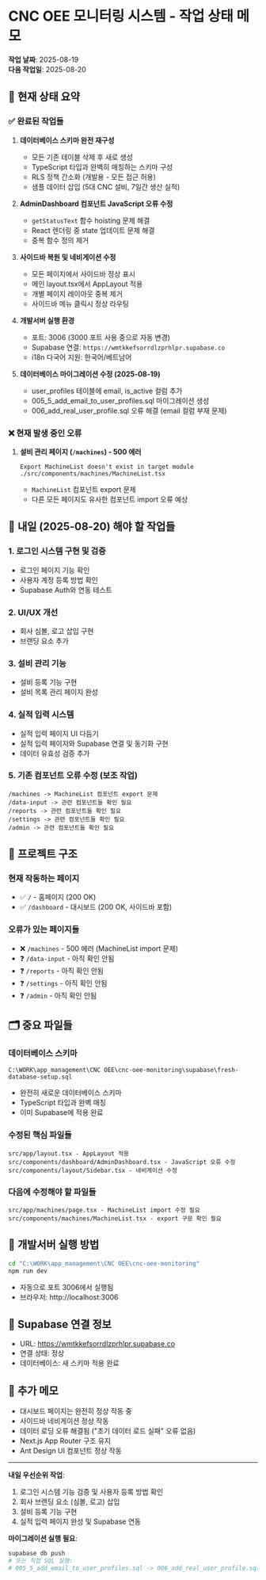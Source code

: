 # CNC OEE 모니터링 시스템 - 작업 상태 메모
**작업 날짜**: 2025-08-19  
**다음 작업일**: 2025-08-20

## 🎯 현재 상태 요약

### ✅ 완료된 작업들
1. **데이터베이스 스키마 완전 재구성**
   - 모든 기존 테이블 삭제 후 새로 생성
   - TypeScript 타입과 완벽히 매칭하는 스키마 구성
   - RLS 정책 간소화 (개발용 - 모든 접근 허용)
   - 샘플 데이터 삽입 (5대 CNC 설비, 7일간 생산 실적)

2. **AdminDashboard 컴포넌트 JavaScript 오류 수정**
   - `getStatusText` 함수 hoisting 문제 해결
   - React 렌더링 중 state 업데이트 문제 해결
   - 중복 함수 정의 제거

3. **사이드바 복원 및 네비게이션 수정**
   - 모든 페이지에서 사이드바 정상 표시
   - 메인 layout.tsx에서 AppLayout 적용
   - 개별 페이지 레이아웃 중복 제거
   - 사이드바 메뉴 클릭시 정상 라우팅

4. **개발서버 실행 환경**
   - 포트: 3006 (3000 포트 사용 중으로 자동 변경)
   - Supabase 연결: `https://wmtkkefsorrdlzprhlpr.supabase.co`
   - i18n 다국어 지원: 한국어/베트남어

5. **데이터베이스 마이그레이션 수정 (2025-08-19)**
   - user_profiles 테이블에 email, is_active 컬럼 추가
   - 005_5_add_email_to_user_profiles.sql 마이그레이션 생성
   - 006_add_real_user_profile.sql 오류 해결 (email 컬럼 부재 문제)

### ❌ 현재 발생 중인 오류
1. **설비 관리 페이지 (`/machines`) - 500 에러**
   ```
   Export MachineList doesn't exist in target module
   ./src/components/machines/MachineList.tsx
   ```
   - `MachineList` 컴포넌트 export 문제
   - 다른 모든 페이지도 유사한 컴포넌트 import 오류 예상

## 🔧 내일 (2025-08-20) 해야 할 작업들

### 1. 로그인 시스템 구현 및 검증
- 로그인 페이지 기능 확인
- 사용자 계정 등록 방법 확인  
- Supabase Auth와 연동 테스트

### 2. UI/UX 개선
- 회사 심볼, 로고 삽입 구현
- 브랜딩 요소 추가

### 3. 설비 관리 기능
- 설비 등록 기능 구현
- 설비 목록 관리 페이지 완성

### 4. 실적 입력 시스템
- 실적 입력 페이지 UI 다듬기  
- 실적 입력 페이지와 Supabase 연결 및 동기화 구현
- 데이터 유효성 검증 추가

### 5. 기존 컴포넌트 오류 수정 (보조 작업)
```
/machines -> MachineList 컴포넌트 export 문제
/data-input -> 관련 컴포넌트들 확인 필요  
/reports -> 관련 컴포넌트들 확인 필요
/settings -> 관련 컴포넌트들 확인 필요
/admin -> 관련 컴포넌트들 확인 필요
```

## 📁 프로젝트 구조

### 현재 작동하는 페이지
- ✅ `/` - 홈페이지 (200 OK)
- ✅ `/dashboard` - 대시보드 (200 OK, 사이드바 포함)

### 오류가 있는 페이지들
- ❌ `/machines` - 500 에러 (MachineList import 문제)
- ❓ `/data-input` - 아직 확인 안됨
- ❓ `/reports` - 아직 확인 안됨  
- ❓ `/settings` - 아직 확인 안됨
- ❓ `/admin` - 아직 확인 안됨

## 🗂️ 중요 파일들

### 데이터베이스 스키마
```
C:\WORK\app_management\CNC OEE\cnc-oee-monitoring\supabase\fresh-database-setup.sql
```
- 완전히 새로운 데이터베이스 스키마
- TypeScript 타입과 완벽 매칭
- 이미 Supabase에 적용 완료

### 수정된 핵심 파일들
```
src/app/layout.tsx - AppLayout 적용
src/components/dashboard/AdminDashboard.tsx - JavaScript 오류 수정
src/components/layout/Sidebar.tsx - 네비게이션 수정
```

### 다음에 수정해야 할 파일들
```
src/app/machines/page.tsx - MachineList import 수정 필요
src/components/machines/MachineList.tsx - export 구문 확인 필요
```

## 🚀 개발서버 실행 방법
```bash
cd "C:\WORK\app_management\CNC OEE\cnc-oee-monitoring"
npm run dev
```
- 자동으로 포트 3006에서 실행됨
- 브라우저: http://localhost:3006

## 🔗 Supabase 연결 정보
- URL: https://wmtkkefsorrdlzprhlpr.supabase.co
- 연결 상태: 정상
- 데이터베이스: 새 스키마 적용 완료

## 📝 추가 메모
- 대시보드 페이지는 완전히 정상 작동 중
- 사이드바 네비게이션 정상 작동
- 데이터 로딩 오류 해결됨 ("초기 데이터 로드 실패" 오류 없음)
- Next.js App Router 구조 유지
- Ant Design UI 컴포넌트 정상 작동

---
**내일 우선순위 작업**: 
1. 로그인 시스템 기능 검증 및 사용자 등록 방법 확인
2. 회사 브랜딩 요소 (심볼, 로고) 삽입
3. 설비 등록 기능 구현
4. 실적 입력 페이지 완성 및 Supabase 연동

**마이그레이션 실행 필요**:
```bash
supabase db push
# 또는 직접 SQL 실행:
# 005_5_add_email_to_user_profiles.sql -> 006_add_real_user_profile.sql 순서로
```